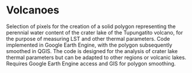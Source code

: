 # Volcanoes
Selection of pixels for the creation of a solid polygon representing the perennial water content of the crater lake of the Tupungatito volcano, for the purpose of measuring LST and other thermal parameters. Code implemented in Google Earth Engine, with the polygon subsequently smoothed in QGIS.
The code is designed for the analysis of crater lake thermal parameters but can be adapted to other regions or volcanic lakes.
Requires Google Earth Engine access and GIS for polygon smoothing.

